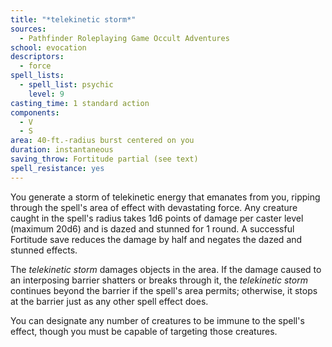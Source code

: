 ```yaml
---
title: "*telekinetic storm*"
sources:
  - Pathfinder Roleplaying Game Occult Adventures
school: evocation
descriptors:
  - force
spell_lists:
  - spell_list: psychic
    level: 9
casting_time: 1 standard action
components:
  - V
  - S
area: 40-ft.-radius burst centered on you
duration: instantaneous
saving_throw: Fortitude partial (see text)
spell_resistance: yes
---
```


You generate a storm of telekinetic energy that emanates from you, ripping through the spell's area of effect with devastating force. Any creature caught in the spell's radius takes 1d6 points of damage per caster level (maximum 20d6) and is dazed and stunned for 1 round. A successful Fortitude save reduces the damage by half and negates the dazed and stunned effects.

The *telekinetic storm* damages objects in the area. If the damage caused to an interposing barrier shatters or breaks through it, the *telekinetic storm* continues beyond the barrier if the spell's area permits; otherwise, it stops at the barrier just as any other spell effect does.

You can designate any number of creatures to be immune to the spell's effect, though you must be capable of targeting those creatures.
